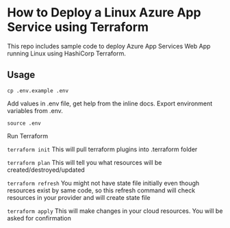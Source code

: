 # How to Deploy a Linux Azure App Service using Terraform

This repo includes sample code to deploy Azure App Services Web App running Linux using HashiCorp Terraform.

## Usage

  `cp .env.example .env`

Add values in .env file, get help from the inline docs.
Export environment variables from .env.

  `source .env`

Run Terraform

  `terraform init`
This will pull terraform plugins into .terraform folder

  `terraform plan`
This will tell you what resources will be created/destroyed/updated

  `terraform refresh`
You might not have state file initially even though resources exist by same code, so this refresh command will check resources in your provider and will create state file

  `terraform apply`
This will make changes in your cloud resources. You will be asked for confirmation